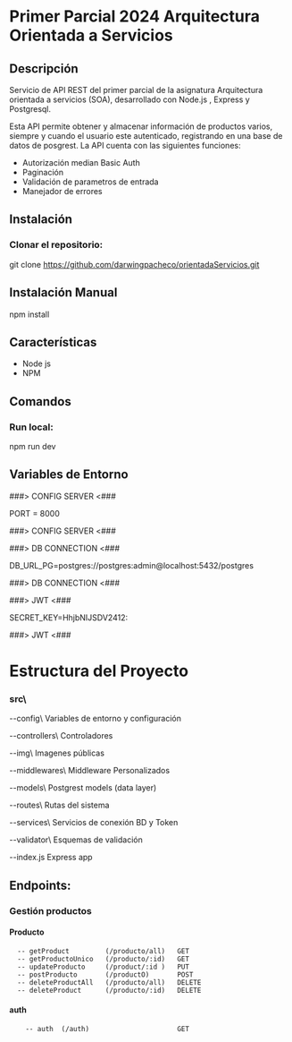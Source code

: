 # Primer Parcial 2024 Arquitectura Orientada a Servicios

## Descripción

Servicio de API REST del primer parcial de la asignatura Arquitectura orientada a servicios (SOA), desarrollado con Node.js , Express y Postgresql.

Esta API permite obtener y almacenar información de productos varios, siempre y cuando el usuario este autenticado, registrando en una base de datos de posgrest. La API cuenta con las siguientes funciones:

* Autorización median Basic Auth
* Paginación
* Validación de parametros de entrada
* Manejador de errores

## Instalación

### Clonar el repositorio:

git clone https://github.com/darwingpacheco/orientadaServicios.git

## Instalación Manual

 npm install

 ## Características

 * Node js
 * NPM

 ## Comandos

 ### Run local:

 npm run dev

 ## Variables de Entorno

###> CONFIG SERVER <###

PORT = 8000

###> CONFIG SERVER <###


###> DB CONNECTION <###

DB_URL_PG=postgres://postgres:admin@localhost:5432/postgres

###> DB CONNECTION <###


###> JWT <###

SECRET_KEY=HhjbNIJSDV2412:

###> JWT <###

# Estructura del Proyecto


### src\
   --config\                Variables de entorno y configuración 
   
   --controllers\           Controladores 
   
   --img\                   Imagenes públicas
   
   --middlewares\           Middleware Personalizados
   
   --models\               Postgrest models (data layer) 
   
   --routes\               Rutas del sistema
   
   --services\             Servicios de conexión BD y Token 
   
   --validator\            Esquemas de validación
   
   --index.js              Express app


## Endpoints:

### Gestión productos
    
#### Producto
      -- getProduct         (/producto/all)   GET
      -- getProductoUnico   (/producto/:id)   GET
      -- updateProducto     (/product/:id )   PUT
      -- postProducto       (/productO)       POST
      -- deleteProductAll   (/producto/all)   DELETE
      -- deleteProduct      (/producto/:id)   DELETE

#### auth
        -- auth  (/auth)                      GET
